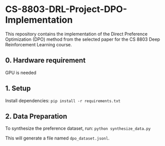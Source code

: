 # CS-8803-DRL-Project-DPO-Implementation
This repository contains the implementation of the Direct Preference Optimization (DPO) method from the selected paper for the CS 8803 Deep Reinforcement Learning course.

## 0. Hardware requirement
GPU is needed

## 1. Setup

Install dependencies:
`pip install -r requirements.txt`

## 2. Data Preparation

To synthesize the preference dataset, run:
`python synthesize_data.py`

This will generate a file named `dpo_dataset.jsonl`.